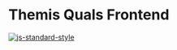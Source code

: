 # Themis Quals Frontend
[![js-standard-style](https://cdn.rawgit.com/feross/standard/master/badge.svg)](https://github.com/feross/standard)
